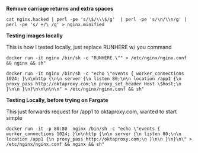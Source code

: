 **Remove carriage returns and extra spaces** <br/>
```
cat nginx.hacked | perl -pe 's/\$/\\\$/g'  | perl -pe 's/\n/\\n/g' | perl -pe 's/ +/\ /g' > nginx.minified
```
**Testing images locally**

This is how I tested locally, just replace RUNHERE w/ you command
```
docker run -it nginx /bin/sh -c "RUNHERE \"" > /etc/nginx/nginx.conf && nginx && sh"

docker run -it nginx /bin/sh -c "echo \"events { worker_connections 1024; }\n\nhttp {\n\n server {\n listen 80;\n\n location /app1 {\n proxy_pass http://oktaproxy.com;\n proxy_set_header Host \$host;\n }\n\n }\n}\n\n\n\n\n" > /etc/nginx/nginx.conf && sh"
```
**Testing Locally, before trying on Fargate**

This just forwards request for /app1 to oktaproxy.com, wanted to start simple

```
docker run -it -p 80:80  nginx /bin/sh -c "echo \"events { worker_connections 1024; }\n\nhttp {\n\n server {\n listen 80;\n\n location /app1 {\n proxy_pass http://oktaproxy.com;\n }\n\n }\n}\n\" > /etc/nginx/nginx.conf && nginx && sh"
```

